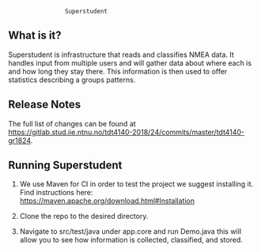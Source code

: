 					Superstudent
					
What is it?
-----------

Superstudent is infrastructure that reads and classifies NMEA data. It 
handles input from multiple users and will gather data about where each is
and how long they stay there. This information is then used to offer statistics
describing a groups patterns.

Release Notes
-------------

The full list of changes can be found at https://gitlab.stud.iie.ntnu.no/tdt4140-2018/24/commits/master/tdt4140-gr1824.

Running Superstudent
--------------------

1) We use Maven for CI in order to test the project we suggest installing it. Find instructions here:
	https://maven.apache.org/download.html#Installation
	
2) Clone the repo to the desired directory.

3) Navigate to src/test/java under app.core and run Demo.java
	this will allow you to see how information is collected, classified, and stored.